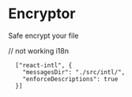 # Encryptor

Safe encrypt your file

// not working i18n


      ["react-intl", {
        "messagesDir": "./src/intl/",
        "enforceDescriptions": true
      }]
